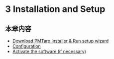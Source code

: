 # 3 Installation and Setup

## 本章内容

* [Download PMTaro installer & Run setup wizard](subsection1.md)
* [Configuration](subsection2.md)
* [Activate the software (if necessary)](subsection3.md)